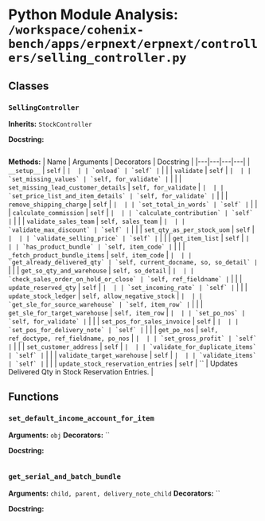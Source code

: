 # Python Module Analysis: `/workspace/cohenix-bench/apps/erpnext/erpnext/controllers/selling_controller.py`

## Classes

### `SellingController`
**Inherits:** `StockController`


**Docstring:**
```

```

**Methods:**
| Name | Arguments | Decorators | Docstring |
|---|---|---|---|
| `__setup__` | `self` | `` |  |
| `onload` | `self` | `` |  |
| `validate` | `self` | `` |  |
| `set_missing_values` | `self, for_validate` | `` |  |
| `set_missing_lead_customer_details` | `self, for_validate` | `` |  |
| `set_price_list_and_item_details` | `self, for_validate` | `` |  |
| `remove_shipping_charge` | `self` | `` |  |
| `set_total_in_words` | `self` | `` |  |
| `calculate_commission` | `self` | `` |  |
| `calculate_contribution` | `self` | `` |  |
| `validate_sales_team` | `self, sales_team` | `` |  |
| `validate_max_discount` | `self` | `` |  |
| `set_qty_as_per_stock_uom` | `self` | `` |  |
| `validate_selling_price` | `self` | `` |  |
| `get_item_list` | `self` | `` |  |
| `has_product_bundle` | `self, item_code` | `` |  |
| `_fetch_product_bundle_items` | `self, item_code` | `` |  |
| `get_already_delivered_qty` | `self, current_docname, so, so_detail` | `` |  |
| `get_so_qty_and_warehouse` | `self, so_detail` | `` |  |
| `check_sales_order_on_hold_or_close` | `self, ref_fieldname` | `` |  |
| `update_reserved_qty` | `self` | `` |  |
| `set_incoming_rate` | `self` | `` |  |
| `update_stock_ledger` | `self, allow_negative_stock` | `` |  |
| `get_sle_for_source_warehouse` | `self, item_row` | `` |  |
| `get_sle_for_target_warehouse` | `self, item_row` | `` |  |
| `set_po_nos` | `self, for_validate` | `` |  |
| `set_pos_for_sales_invoice` | `self` | `` |  |
| `set_pos_for_delivery_note` | `self` | `` |  |
| `get_po_nos` | `self, ref_doctype, ref_fieldname, po_nos` | `` |  |
| `set_gross_profit` | `self` | `` |  |
| `set_customer_address` | `self` | `` |  |
| `validate_for_duplicate_items` | `self` | `` |  |
| `validate_target_warehouse` | `self` | `` |  |
| `validate_items` | `self` | `` |  |
| `update_stock_reservation_entries` | `self` | `` | Updates Delivered Qty in Stock Reservation Entries. |





## Functions

### `set_default_income_account_for_item`
**Arguments:** `obj`
**Decorators:** ``

**Docstring:**
```

```
### `get_serial_and_batch_bundle`
**Arguments:** `child, parent, delivery_note_child`
**Decorators:** ``

**Docstring:**
```

```

